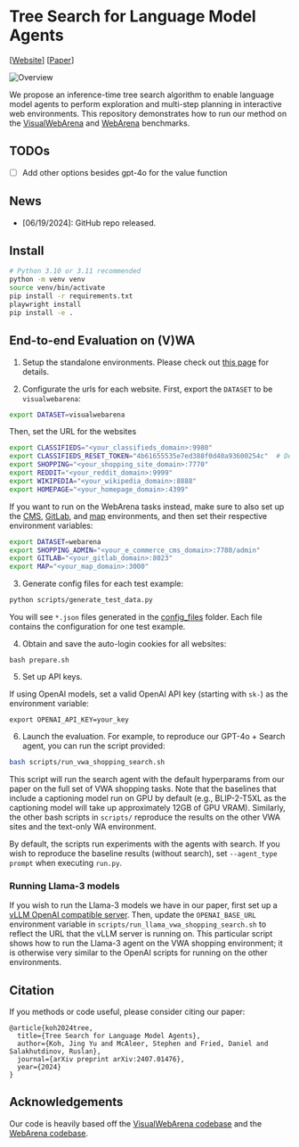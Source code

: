 # Tree Search for Language Model Agents

[<a href="https://jykoh.com/search-agents">Website</a>] 
[<a href="http://arxiv.org/abs/2407.01476">Paper</a>] 

![Overview](media/search_overview.gif)

We propose an inference-time tree search algorithm to enable language model agents to perform exploration and multi-step planning in interactive web environments. This repository demonstrates how to run our method on the [VisualWebArena](https://jykoh.com/vwa) and [WebArena](https://webarena.dev/) benchmarks.

## TODOs
- [ ] Add other options besides gpt-4o for the value function

## News
- [06/19/2024]: GitHub repo released.

## Install
```bash
# Python 3.10 or 3.11 recommended
python -m venv venv
source venv/bin/activate
pip install -r requirements.txt
playwright install
pip install -e .
```

## End-to-end Evaluation on (V)WA
1. Setup the standalone environments.
Please check out [this page](environment_docker/README.md) for details.

2. Configurate the urls for each website.
First, export the `DATASET` to be `visualwebarena`:
```bash
export DATASET=visualwebarena
```
Then, set the URL for the websites

```bash
export CLASSIFIEDS="<your_classifieds_domain>:9980"
export CLASSIFIEDS_RESET_TOKEN="4b61655535e7ed388f0d40a93600254c"  # Default reset token for classifieds site, change if you edited its docker-compose.yml
export SHOPPING="<your_shopping_site_domain>:7770"
export REDDIT="<your_reddit_domain>:9999"
export WIKIPEDIA="<your_wikipedia_domain>:8888"
export HOMEPAGE="<your_homepage_domain>:4399"
```

If you want to run on the WebArena tasks instead, make sure to also set up the [CMS](https://github.com/web-arena-x/webarena/blob/main/environment_docker/README.md#e-commerce-content-management-system-cms), [GitLab](https://github.com/web-arena-x/webarena/blob/main/environment_docker/README.md#gitlab-website), and [map](https://github.com/web-arena-x/webarena/blob/main/environment_docker/README.md#map) environments, and then set their respective environment variables:
```bash
export DATASET=webarena
export SHOPPING_ADMIN="<your_e_commerce_cms_domain>:7780/admin"
export GITLAB="<your_gitlab_domain>:8023"
export MAP="<your_map_domain>:3000"
```

3. Generate config files for each test example:
```bash
python scripts/generate_test_data.py
```
You will see `*.json` files generated in the [config_files](./config_files) folder. Each file contains the configuration for one test example.

4. Obtain and save the auto-login cookies for all websites:
```
bash prepare.sh
```

5. Set up API keys.

If using OpenAI models, set a valid OpenAI API key (starting with `sk-`) as the environment variable:
```
export OPENAI_API_KEY=your_key
```

6. Launch the evaluation. For example, to reproduce our GPT-4o + Search agent, you can run the script provided:

```bash
bash scripts/run_vwa_shopping_search.sh
```

This script will run the search agent with the default hyperparams from our paper on the full set of VWA shopping tasks. Note that the baselines that include a captioning model run on GPU by default (e.g., BLIP-2-T5XL as the captioning model will take up approximately 12GB of GPU VRAM). Similarly, the other bash scripts in `scripts/` reproduce the results on the other VWA sites and the text-only WA environment.

By default, the scripts run experiments with the agents with search. If you wish to reproduce the baseline results (without search), set  `--agent_type  prompt` when executing `run.py`.

### Running Llama-3 models

If you wish to run the Llama-3 models we have in our paper, first set up a [vLLM OpenAI compatible server](https://docs.vllm.ai/en/latest/serving/openai_compatible_server.html). Then, update the `OPENAI_BASE_URL` environment variable in `scripts/run_llama_vwa_shopping_search.sh` to reflect the URL that the vLLM server is running on. This particular script shows how to run the Llama-3 agent on the VWA shopping environment; it is otherwise very similar to the OpenAI scripts for running on the other environments.


## Citation
If you methods or code useful, please consider citing our paper:
```
@article{koh2024tree,
  title={Tree Search for Language Model Agents},
  author={Koh, Jing Yu and McAleer, Stephen and Fried, Daniel and Salakhutdinov, Ruslan},
  journal={arXiv preprint arXiv:2407.01476},
  year={2024}
}
```

## Acknowledgements

Our code is heavily based off the <a href="https://github.com/web-arena-x/visualwebarena" target="_blank">VisualWebArena codebase</a> and the <a href="https://github.com/web-arena-x/webarena" target="_blank">WebArena codebase</a>.
